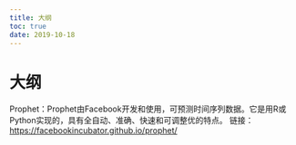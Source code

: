 ```yaml
---
title: 大纲
toc: true
date: 2019-10-18
---
```

# 大纲


Prophet：Prophet由Facebook开发和使用，可预测时间序列数据。它是用R或Python实现的，具有全自动、准确、快速和可调整优的特点。
链接：https://facebookincubator.github.io/prophet/
